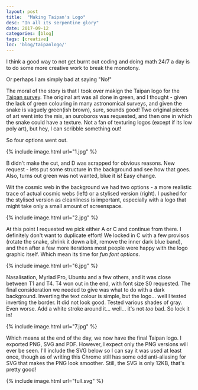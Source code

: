 ```yaml
---
layout: post
title:  "Making Taipan's Logo"
desc: "In all its serpentine glory"
date: 2017-09-12
categories: [blog]
tags: [creative]
loc: 'blog/taipanlogo/'
---
```


I think  a good way to not get burnt out coding and doing math 24/7 a day is to 
do some more creative work to break the monotony. 

Or perhaps I am simply bad at saying "No!"

The moral of the story is that I took over makign the Taipan logo for the [Taipan survey](http://www.taipan-survey.org/).
The original art was all done in green, and I thought - given the lack of green colouring in many
astronomical surveys, and given the snake is vaguely green(ish brown), sure, sounds good! Two original
pieces of art went into the mix, an ouroboros was requested, and then one in which the snake could have
 a texture. Not a fan of texturing logos (except if its low poly art), but hey, I can scribble something out!
 
 So four options went out. 

{% include image.html url="1.jpg"  %}

B didn't make the cut, and D was scrapped for obvious reasons. New request - lets put some structure 
in the background and see how that goes. Also, turns out green was not wanted, blue it is! Easy change.

Wit the cosmic web in the background we had two options - a more realistic trace of actual cosmic webs (left)
or a stylised version (right). I pushed for the stylised version as cleanliness is important, especially
with a logo that might take only a small amount of screenspace.

{% include image.html url="2.jpg"  %}

At this point I requested we pick either A or C and continue from there. I definitely don't want to
duplicate effort! We locked in C with a few provisos (rotate the snake, shrink it down a bit, remove
the inner dark blue band), and then after a few more iterations most people were happy with the logo
graphic itself. Which mean its time for *fun font options*. 

{% include image.html url="6.jpg"  %}

Nasalisation, Myriad Pro, Ubuntu and a few
others, and it was close between T1 and T4. T4 won out in the end, with font size S0 requested. The
final consideration we needed to give was what to do with a dark background. Inverting the text colour
is simple, but the logo... well I tested inverting the border. It did not look good. Tested various shades
of gray. Even worse. Add a white stroke around it... well... it's not *too* bad. So lock it in!

{% include image.html url="7.jpg"  %}

Which means at the end of the day, we now have the final Taipan logo. I exported PNG, SVG and PDF. However,
I expect only the PNG versions will ever be seen. I'll include the SVG below so I can say it was used
at least once, though as of writing this Chrome still has some odd anti-aliasing for SVG that makes
the PNG look smoother. Still, the SVG is only 12KB, that's pretty good!

{% include image.html url="full.svg"  %}
